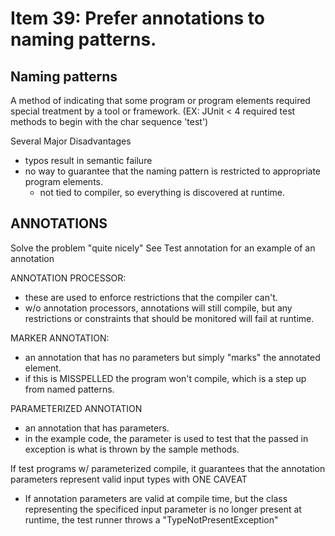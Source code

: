 # Item 39: Prefer annotations to naming patterns. 

## Naming patterns
A method of indicating that some program or program elements required special
treatment by a tool or framework. 
(EX: JUnit < 4 required test methods to begin with the char sequence 
'test')

Several Major Disadvantages
- typos result in semantic failure
- no way to guarantee that the naming pattern is restricted to appropriate
program elements.
    - not tied to compiler, so everything is discovered at runtime. 
    
## ANNOTATIONS
Solve the problem "quite nicely"
See Test annotation for an example of an annotation


ANNOTATION PROCESSOR:
- these are used to enforce restrictions that the compiler can't. 
- w/o annotation processors, annotations will still compile, but 
any restrictions or constraints that should be monitored will fail at
runtime. 

MARKER ANNOTATION:
- an annotation that has no parameters but simply "marks" the 
annotated element.
- if this is MISSPELLED the program won't compile, which is a step up
from named patterns. 

PARAMETERIZED ANNOTATION
- an annotation that has parameters. 
- in the example code, the parameter is used to test that the passed in 
exception is what is thrown by the sample methods. 


If test programs w/ parameterized compile, it guarantees that the
annotation parameters represent valid input types with ONE CAVEAT
- If annotation parameters are valid at compile time, but the class
representing the specificed input parameter is no longer present at
runtime, the test runner throws a "TypeNotPresentException"



